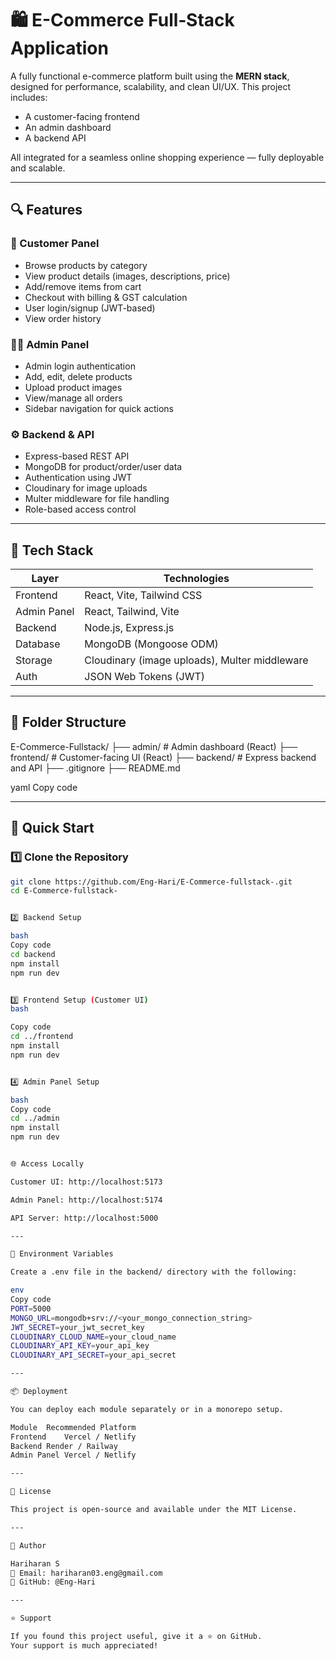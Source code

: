 # 🛍️ E-Commerce Full‑Stack Application

A fully functional e-commerce platform built using the **MERN stack**, designed for performance, scalability, and clean UI/UX. This project includes:

- A customer-facing frontend
- An admin dashboard
- A backend API

All integrated for a seamless online shopping experience — fully deployable and scalable.

---

## 🔍 Features

### 🛒 Customer Panel
- Browse products by category
- View product details (images, descriptions, price)
- Add/remove items from cart
- Checkout with billing & GST calculation
- User login/signup (JWT-based)
- View order history

### 🧑‍💼 Admin Panel
- Admin login authentication
- Add, edit, delete products
- Upload product images
- View/manage all orders
- Sidebar navigation for quick actions

### ⚙️ Backend & API
- Express-based REST API
- MongoDB for product/order/user data
- Authentication using JWT
- Cloudinary for image uploads
- Multer middleware for file handling
- Role-based access control

---

## 🧰 Tech Stack

| Layer       | Technologies                                 |
|-------------|----------------------------------------------|
| Frontend    | React, Vite, Tailwind CSS                    |
| Admin Panel | React, Tailwind, Vite                        |
| Backend     | Node.js, Express.js                          |
| Database    | MongoDB (Mongoose ODM)                       |
| Storage     | Cloudinary (image uploads), Multer middleware |
| Auth        | JSON Web Tokens (JWT)                        |

---

## 📁 Folder Structure

E-Commerce-Fullstack/
├── admin/ # Admin dashboard (React)
├── frontend/ # Customer-facing UI (React)
├── backend/ # Express backend and API
├── .gitignore
├── README.md

yaml
Copy code

---

## 🚀 Quick Start

### 1️⃣ Clone the Repository

```bash
git clone https://github.com/Eng-Hari/E-Commerce-fullstack-.git
cd E-Commerce-fullstack-


2️⃣ Backend Setup

bash
Copy code
cd backend
npm install
npm run dev


3️⃣ Frontend Setup (Customer UI)
bash

Copy code
cd ../frontend
npm install
npm run dev


4️⃣ Admin Panel Setup

bash
Copy code
cd ../admin
npm install
npm run dev


🌐 Access Locally

Customer UI: http://localhost:5173

Admin Panel: http://localhost:5174

API Server: http://localhost:5000

---

🔐 Environment Variables

Create a .env file in the backend/ directory with the following:

env
Copy code
PORT=5000
MONGO_URL=mongodb+srv://<your_mongo_connection_string>
JWT_SECRET=your_jwt_secret_key
CLOUDINARY_CLOUD_NAME=your_cloud_name
CLOUDINARY_API_KEY=your_api_key
CLOUDINARY_API_SECRET=your_api_secret

---

📦 Deployment

You can deploy each module separately or in a monorepo setup.

Module	Recommended Platform
Frontend	Vercel / Netlify
Backend	Render / Railway
Admin Panel	Vercel / Netlify

---

📜 License

This project is open-source and available under the MIT License.

---

👤 Author

Hariharan S
📧 Email: hariharan03.eng@gmail.com
🔗 GitHub: @Eng-Hari

---

⭐ Support

If you found this project useful, give it a ⭐ on GitHub.
Your support is much appreciated!
